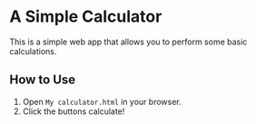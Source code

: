 # A Simple Calculator 

This is a simple web app that allows you to perform some basic calculations. 

## How to Use

1. Open `My calculator.html` in your browser.
2. Click the buttons calculate!
